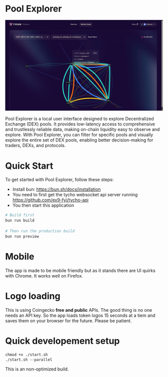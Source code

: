 # Pool Explorer

![Graph View of the application](./graphview.png "Title")

Pool Explorer is a local user interface designed to explore Decentralized Exchange (DEX) pools. It provides low-latency access to comprehensive and trustlessly reliable data, making on-chain liquidity easy to observe and explore. With Pool Explorer, you can filter for specific pools and visually explore the entire set of DEX pools, enabling better decision-making for traders, DEXs, and protocols.

# Quick Start

To get started with Pool Explorer, follow these steps:

* Install bun: https://bun.sh/docs/installation
* You need to first get the tycho websocket api server running https://github.com/ex9-fyi/tycho-api
* You then start this application

```bash
# Build first
bun run build

# Then run the production build
bun run preview
```

# Mobile

The app is made to be mobile friendly but as it stands there are UI quirks with Chrome. It works well on Firefox.

# Logo loading

This is using Coingecko **free and public** APIs. The good thing is no one needs an API key. So the app loads token logos 15 seconds at a tiem and saves them on your browser for the future. Please be patient. 

# Quick developement setup

```
chmod +x ./start.sh
./start.sh --parallel
```

This is an non-optimized build.

